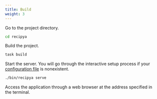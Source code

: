 ```yaml
---
title: Build
weight: 3
---
```


Go to the project directory.

```bash
cd recipya
```

Build the project.

```bash
task build
```

Start the server. You will go through the interactive setup process if 
your [configuration file](/guide/docs/installation/config-file) is nonexistent.

```bash
./bin/recipya serve
```

Access the application through a web browser at the address specified in the terminal.
